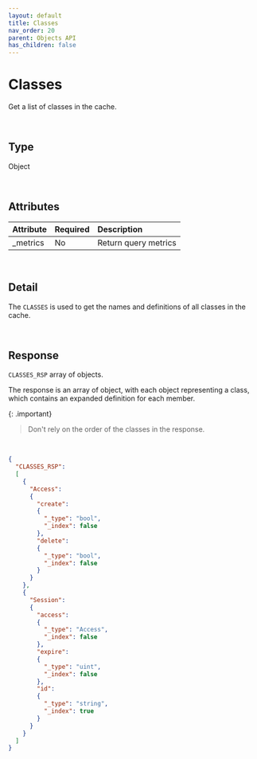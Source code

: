 ```yaml
---
layout: default
title: Classes
nav_order: 20
parent: Objects API
has_children: false
---
```


# Classes
Get a list of classes in the cache.

<br/>

## Type
Object

<br/>


## Attributes

| Attribute | Required  | Description      |
|:-----     |:---       |:-------          |
| _metrics  | No        | Return query metrics |


<br/>


## Detail
The `CLASSES` is used to get the names and definitions of all classes in the cache.

<br/>


## Response
`CLASSES_RSP` array of objects.

The response is an array of object, with each object representing a class, which contains an expanded definition for each member.

{: .important}
> Don't rely on the order of the classes in the response.

<br/>

```json
{
  "CLASSES_RSP":
  [
    {
      "Access":
      {
        "create":
        {
          "_type": "bool",
          "_index": false
        },
        "delete":
        {
          "_type": "bool",
          "_index": false
        }
      }
    },
    {
      "Session":
      {
        "access":
        {
          "_type": "Access",
          "_index": false
        },
        "expire":
        {
          "_type": "uint",
          "_index": false
        },
        "id":
        {
          "_type": "string",
          "_index": true
        }
      }
    }
  ]
}
```